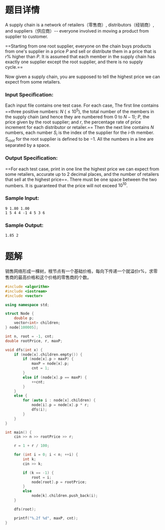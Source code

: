 # 题目详情
A supply chain is a network of retailers（零售商）, distributors（经销商）, and suppliers（供应商）-- everyone involved in moving a product from supplier to customer.

==Starting from one root supplier, everyone on the chain buys products from one's supplier in a price $P$ and sell or distribute them in a price that is $r$% higher than $P$. It is assumed that each member in the supply chain has exactly one supplier except the root supplier, and there is no supply cycle.==

Now given a supply chain, you are supposed to tell the highest price we can expect from some retailers.

### Input Specification:

Each input file contains one test case. For each case, The first line contains ==three positive numbers: $N$ ($\le 10^5$), the total number of the members in the supply chain (and hence they are numbered from 0 to $N-1$); $P$, the price given by the root supplier; and $r$, the percentage rate of price increment for each distributor or retailer.== Then the next line contains $N$ numbers, each number $S_i$ is the index of the supplier for the $i$-th member. $S_{root}$ for the root supplier is defined to be $-1$. All the numbers in a line are separated by a space.

### Output Specification:

==For each test case, print in one line the highest price we can expect from some retailers, accurate up to 2 decimal places, and the number of retailers that sell at the highest price==. There must be one space between the two numbers. It is guaranteed that the price will not exceed $10^{10}$.

### Sample Input:

    9 1.80 1.00
    1 5 4 4 -1 4 5 3 6


### Sample Output:

    1.85 2

# 题解

销售网络形成一棵树，根节点有一个基础价格，每向下传递一个就溢价r%，求零售商的最高价格和这个价格的零售商的个数。

```cpp
#include <algorithm>
#include <iostream>
#include <vector>

using namespace std;

struct Node {
    double p;
    vector<int> children;
} node[100005];

int n, root = -1, cnt;
double rootPrice, r, maxP;

void dfs(int x) {
    if (node[x].children.empty()) {
        if (node[x].p > maxP) {
            maxP = node[x].p;
            cnt = 1;
        }
        else if (node[x].p == maxP) {
            ++cnt;
        }
    }
    else {
        for (auto i : node[x].children) {
            node[i].p = node[x].p * r;
            dfs(i);
        }
    }
}

int main() {
    cin >> n >> rootPrice >> r;

    r = 1 + r / 100;

    for (int i = 0; i < n; ++i) {
        int k;
        cin >> k;

        if (k == -1) {
            root = i;
            node[root].p = rootPrice;
        }
        else
            node[k].children.push_back(i);
    }

    dfs(root);

    printf("%.2f %d", maxP, cnt);
}
```

